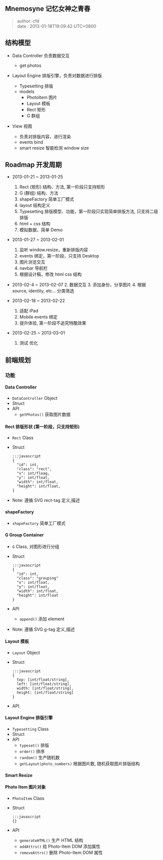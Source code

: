Mnemosyne 记忆女神之青春
------------------------
> author: cfd   
> date  : 2013-01-18T19:09:42 UTC+0800

## 结构模型
  - Data Controller 负责数据交互
    * get photos

  - Layout Engine 排版引擎，负责对数据进行排版
    * Typesetting 排版
    * models
        * PhotoItem 图片
        * Layout 模板
        * Rect 矩形
        * G 群组

  - View 视图
    * 负责对排版内容，进行渲染
    * events bind
    * smart resize 智能检测 window size

## Roadmap 开发周期
  * 2013-01-21 ~ 2013-01-25
    1. Rect (矩形) 结构、方法, 第一阶段只支持矩形
    2. G (群组) 结构、方法
    3. shapeFactory 简单工厂模式
    4. layout 结构定义
    5. Typesetting 排版模型、功能，第一阶段只实现简单排版方法, 只支持二级排版
    6. html + css 结构
    7. 模拟数据，简单 Demo

  * 2013-01-27 ~ 2013-02-01
    1. 监听 window.resize，重新排版内容
    2. events 绑定，第一阶段，只支持 Desktop
    3. 图片浏览交互
    4. navbar 导航栏
    5. 根据设计稿，修改 html css 结构

  * 2013-02-4 ~ 2013-02-07
    2. 数据交互
    3. 添加身份，分享图片
    4. 根据 source, identity, etc... 分类筛选

  * 2013-02-18 ~ 2013-02-22
    1. 适配 iPad
    2. Mobile events 绑定
    3. 提升体验, 第一阶段不追究特酷效果

  * 2013-02-25 ~ 2013-03-01
    1. 测试 优化


## 前端规划

### 功能

#### Data Controller
  * `DataController` Object
  * Struct
  * API
    - `getPhotos()` 获取图片数据

#### Rect 排版形状 (第一阶段，只支持矩形)
  * `Rect` Class
  * Struct

        :::javascript
        {
          "id": int,
          "class": "rect",
          "x": int/floag,
          "y": int/float,
          "width": int/float,
          "height": int/float,
        }

  * Note: 遵循 SVG rect-tag 定义,描述

#### shapeFactory
  * `shapeFactory` 简单工厂模式

#### G Group Container
  * `G` Class, 对图形进行分组
  * Struct

        :::javascript
        {
          "id": int,
          "class": "grouping"
          "x": int/float,
          "y": int/float,
          "width": int/float,
          "height": int/float
        }

  * API
    - `append()` 添加 element
  * Note: 遵循 SVG g-tag 定义,描述

#### Layout 模板
  * `Layout` Object
  * Struct

        :::javascript
        {
          top: [int/float/string],
          left: [int/float/string],
          width: [int/float/string],
          height: [int/float/string]
        }

  * API

#### Layout Engine 排版引擎
  * `Typesetting` Class
  * Struct
  * API
    - `typeset()` 排版
    - `order()` 排序
    - `random()` 生产随机数
    - `getLayout(photo_numbers)` 根据图片数, 随机获取图片排版结构

#### Smart Resize

#### Photo Item 图片对象
  * `PhotoItem` Class
  * Struct

        :::javascript
        {}

  * API
    - `generateHTML()` 生产 HTML 结构
    - `addAttrs()` 给 Photo-Item DOM 添加属性
    - `removeAttrs()` 删除 Photo-Item DOM 属性
